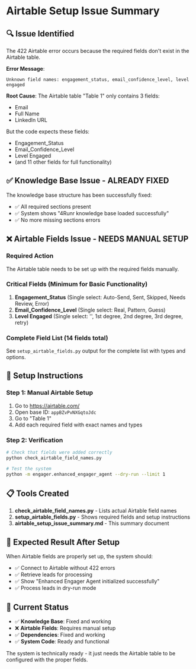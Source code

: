 # Airtable Setup Issue Summary

## 🔍 Issue Identified

The 422 Airtable error occurs because the required fields don't exist in the Airtable table.

**Error Message**: 
```
Unknown field names: engagement_status, email_confidence_level, level engaged
```

**Root Cause**: The Airtable table "Table 1" only contains 3 fields:
- Email
- Full Name  
- LinkedIn URL

But the code expects these fields:
- Engagement_Status
- Email_Confidence_Level
- Level Engaged
- (and 11 other fields for full functionality)

## ✅ Knowledge Base Issue - ALREADY FIXED

The knowledge base structure has been successfully fixed:
- ✅ All required sections present
- ✅ System shows "4Runr knowledge base loaded successfully"
- ✅ No more missing sections errors

## ❌ Airtable Fields Issue - NEEDS MANUAL SETUP

### Required Action
The Airtable table needs to be set up with the required fields manually.

### Critical Fields (Minimum for Basic Functionality)
1. **Engagement_Status** (Single select: Auto-Send, Sent, Skipped, Needs Review, Error)
2. **Email_Confidence_Level** (Single select: Real, Pattern, Guess)  
3. **Level Engaged** (Single select: '', 1st degree, 2nd degree, 3rd degree, retry)

### Complete Field List (14 fields total)
See `setup_airtable_fields.py` output for the complete list with types and options.

## 🔧 Setup Instructions

### Step 1: Manual Airtable Setup
1. Go to https://airtable.com/
2. Open base ID: `appBZvPvNXGqtoJdc`
3. Go to "Table 1"
4. Add each required field with exact names and types

### Step 2: Verification
```bash
# Check that fields were added correctly
python check_airtable_field_names.py

# Test the system
python -m engager.enhanced_engager_agent --dry-run --limit 1
```

## 📋 Tools Created

1. **check_airtable_field_names.py** - Lists actual Airtable field names
2. **setup_airtable_fields.py** - Shows required fields and setup instructions
3. **airtable_setup_issue_summary.md** - This summary document

## 🎯 Expected Result After Setup

When Airtable fields are properly set up, the system should:
- ✅ Connect to Airtable without 422 errors
- ✅ Retrieve leads for processing
- ✅ Show "Enhanced Engager Agent initialized successfully"
- ✅ Process leads in dry-run mode

## 🚨 Current Status

- ✅ **Knowledge Base**: Fixed and working
- ❌ **Airtable Fields**: Requires manual setup
- ✅ **Dependencies**: Fixed and working
- ✅ **System Code**: Ready and functional

The system is technically ready - it just needs the Airtable table to be configured with the proper fields.